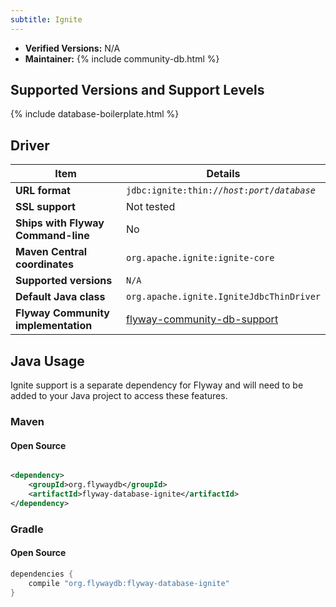 ```yaml
---
subtitle: Ignite
---
```


- **Verified Versions:** N/A
- **Maintainer:** {% include community-db.html %}

## Supported Versions and Support Levels

{% include database-boilerplate.html %}

## Driver

| Item                                | Details                                                                                                               |
| ----------------------------------- | --------------------------------------------------------------------------------------------------------------------- |
| **URL format**                      | <code>jdbc:ignite:thin://<i>host</i>:<i>port</i>/<i>database</i></code>                                               |
| **SSL support**                     | Not tested                                                                                                            |
| **Ships with Flyway Command-line**  | No                                                                                                                    |
| **Maven Central coordinates**       | `org.apache.ignite:ignite-core`                                                                                       |
| **Supported versions**              | `N/A`                                                                                                                 |
| **Default Java class**              | `org.apache.ignite.IgniteJdbcThinDriver`                                                                              |
| **Flyway Community implementation** | [flyway-community-db-support](https://github.com/flyway/flyway-community-db-support/tree/main/flyway-database-ignite) |


## Java Usage

Ignite support is a separate dependency for Flyway and will need to be added to your Java project to access these features.

### Maven

#### Open Source

```xml

<dependency>
    <groupId>org.flywaydb</groupId>
    <artifactId>flyway-database-ignite</artifactId>
</dependency>
```

### Gradle

#### Open Source

```groovy
dependencies {
    compile "org.flywaydb:flyway-database-ignite"
}
```